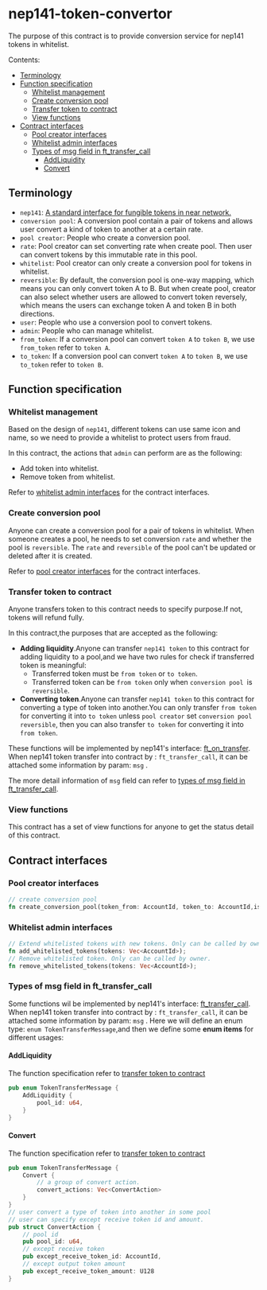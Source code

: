 # nep141-token-convertor

The purpose of this contract is to provide conversion service for nep141 tokens in whitelist.

Contents:

- [Terminology](#terminology)
- [Function specification](#function-specification)
  - [Whitelist management](#Whitelist-management)
  - [Create conversion pool](#Create-conversion-pool)
  - [Transfer token to contract](#Transfer-token-to-contract)
  - [View functions](#View-functions)
- [Contract interfaces](#Contract-interfaces)
  - [Pool creator interfaces](#Pool-creator-interfaces)
  - [Whitelist admin interfaces](#whitelist-admin-interfaces)
  - [Types of msg field in ft_transfer_call](#Types-of-msg-field-in-ft_transfer_call)
    - [AddLiquidity](#AddLiquidity)
    - [Convert](#Convert)

## Terminology

- `nep141`: [A standard interface for fungible tokens in near network.](https://nomicon.io/Standards/FungibleToken/Core)
- `conversion pool`: A conversion pool contain a pair of tokens and allows user convert a kind of token to another at a certain rate.
- `pool creator`: People who create a conversion pool.
- `rate`: Pool creator can set converting rate when create pool. Then user can convert tokens by this immutable rate in this pool.
- `whitelist`: Pool creator can only create a conversion pool for tokens in whitelist.
- `reversible`: By default, the conversion pool is one-way mapping, which means you can only convert token A to B. But when create pool, creator can also select whether users are allowed to convert token reversely, which means the users can exchange token A and token B in both directions.
- `user`: People who use a conversion pool to convert tokens.
- `admin`: People who can manage whitelist.
- `from_token`: If a conversion pool can convert `token A` to `token B`, we use `from_token` refer to `token A`.
- `to_token`: If a conversion pool can convert `token A` to `token B`, we use `to_token` refer to `token B`.

## Function specification

### Whitelist management

Based on the design of `nep141`, different tokens can use same icon and name, so we need to provide a whitelist to protect users from fraud.

In this contract, the actions that `admin` can perform are as the following:

- Add token into whitelist.
- Remove token from whitelist.

Refer to [whitelist admin interfaces](#whitelist-admin-interfaces) for the contract interfaces.

### Create conversion pool

Anyone can create a conversion pool for a pair of tokens in whitelist. When someone creates a pool, he needs to set conversion `rate` and whether the pool is `reversible`. The `rate` and `reversible` of the pool can't be updated or deleted after it is created.

Refer to [pool creator interfaces](#pool-creator-interfaces) for the contract interfaces.

### Transfer token to contract

Anyone transfers token to this contract needs to specify purpose.If not, tokens will refund fully.

In this contract,the purposes that are accepted as the following:

- **Adding liquidity**.Anyone can transfer `nep141 token` to this contract for adding liquidity to a pool,and we have two rules for check if transferred token is meaningful:
  - Transferred token must be `from token` or `to token`.
  - Transferred token can be `from token` only when   `conversion pool `is `reversible`.
- **Converting token**.Anyone can transfer `nep141 token` to this contract for converting a type of token into another.You can only transfer `from token` for converting it into `to token` unless `pool creator` set `conversion pool` `reversible`, then you can also transfer `to token` for converting it into `from token`.

These functions will be implemented by nep141's interface: [ft_on_transfer](https://nomicon.io/Standards/FungibleToken/Core#reference-level-explanation). When nep141 token transfer into contract by : `ft_transfer_call`, it can be attached some information by param:  `msg` .

The more detail information of `msg` field can refer to [types of msg field in ft_transfer_call](#types-of-msg-field-in-ft_transfer_call).

### View functions

This contract has a set of view functions for anyone to get the status detail of this contract.

## Contract interfaces

### Pool creator interfaces

```rust
// create conversion pool
fn create_conversion_pool(token_from: AccountId, token_to: AccountId,is_reversible: bool,rate: u32,rate_decimal: u32);
```

### Whitelist admin interfaces

```rust
// Extend whitelisted tokens with new tokens. Only can be called by owner.
fn add_whitelisted_tokens(tokens: Vec<AccountId>);
// Remove whitelisted token. Only can be called by owner.
fn remove_whitelisted_tokens(tokens: Vec<AccountId>);
```

### Types of msg field in ft_transfer_call

Some functions wil be implemented by nep141's interface: [ft_transfer_call](https://nomicon.io/Standards/FungibleToken/Core#reference-level-explanation). When nep141 token transfer into contract by : `ft_transfer_call`, it can be attached some information by param:  `msg` . Here we will define an enum type: `enum TokenTransferMessage`,and then we define some **enum items**  for different usages:

#### AddLiquidity

The function specification refer to [transfer token to contract](#transfer-token-to-contract)

```rust
pub enum TokenTransferMessage {
	AddLiquidity {
		pool_id: u64,
	}
}
```

#### Convert

The function specification refer to [transfer token to contract](#transfer-token-to-contract)

```rust
pub enum TokenTransferMessage {
	Convert {
		// a group of convert action.
		convert_actions: Vec<ConvertAction>
	}
}
// user convert a type of token into another in some pool
// user can specify except receive token id and amount.
pub struct ConvertAction {
    // pool id
    pub pool_id: u64,
    // except receive token
    pub except_receive_token_id: AccountId,
    // except output token amount
    pub except_receive_token_amount: U128
}
```
